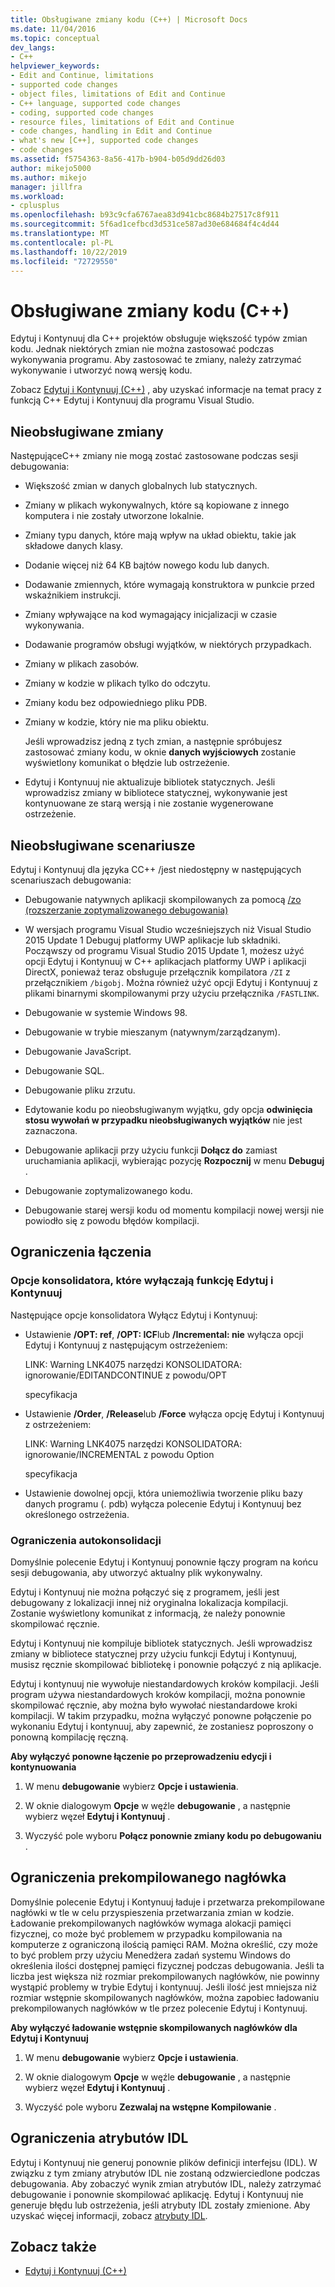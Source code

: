 ```yaml
---
title: Obsługiwane zmiany kodu (C++) | Microsoft Docs
ms.date: 11/04/2016
ms.topic: conceptual
dev_langs:
- C++
helpviewer_keywords:
- Edit and Continue, limitations
- supported code changes
- object files, limitations of Edit and Continue
- C++ language, supported code changes
- coding, supported code changes
- resource files, limitations of Edit and Continue
- code changes, handling in Edit and Continue
- what's new [C++], supported code changes
- code changes
ms.assetid: f5754363-8a56-417b-b904-b05d9dd26d03
author: mikejo5000
ms.author: mikejo
manager: jillfra
ms.workload:
- cplusplus
ms.openlocfilehash: b93c9cfa6767aea83d941cbc8684b27517c8f911
ms.sourcegitcommit: 5f6ad1cefbcd3d531ce587ad30e684684f4c4d44
ms.translationtype: MT
ms.contentlocale: pl-PL
ms.lasthandoff: 10/22/2019
ms.locfileid: "72729550"
---
```

# <a name="supported-code-changes-c"></a>Obsługiwane zmiany kodu (C++)
Edytuj i Kontynuuj dla C++ projektów obsługuje większość typów zmian kodu. Jednak niektórych zmian nie można zastosować podczas wykonywania programu. Aby zastosować te zmiany, należy zatrzymać wykonywanie i utworzyć nową wersję kodu.

 Zobacz [Edytuj i Kontynuuj (C++)](../debugger/edit-and-continue-visual-cpp.md) , aby uzyskać informacje na temat pracy z funkcją C++ Edytuj i Kontynuuj dla programu Visual Studio.

## <a name="BKMK_Unsupported_changes"></a>Nieobsługiwane zmiany
 NastępująceC++ zmiany nie mogą zostać zastosowane podczas sesji debugowania:

- Większość zmian w danych globalnych lub statycznych.

- Zmiany w plikach wykonywalnych, które są kopiowane z innego komputera i nie zostały utworzone lokalnie.

- Zmiany typu danych, które mają wpływ na układ obiektu, takie jak składowe danych klasy.

- Dodanie więcej niż 64 KB bajtów nowego kodu lub danych.

- Dodawanie zmiennych, które wymagają konstruktora w punkcie przed wskaźnikiem instrukcji.

- Zmiany wpływające na kod wymagający inicjalizacji w czasie wykonywania.

- Dodawanie programów obsługi wyjątków, w niektórych przypadkach.

- Zmiany w plikach zasobów.

- Zmiany w kodzie w plikach tylko do odczytu.

- Zmiany kodu bez odpowiedniego pliku PDB.

- Zmiany w kodzie, który nie ma pliku obiektu.

  Jeśli wprowadzisz jedną z tych zmian, a następnie spróbujesz zastosować zmiany kodu, w oknie **danych wyjściowych** zostanie wyświetlony komunikat o błędzie lub ostrzeżenie.

- Edytuj i Kontynuuj nie aktualizuje bibliotek statycznych. Jeśli wprowadzisz zmiany w bibliotece statycznej, wykonywanie jest kontynuowane ze starą wersją i nie zostanie wygenerowane ostrzeżenie.

## <a name="BKMK_Unsupported_scenarios"></a>Nieobsługiwane scenariusze
 Edytuj i Kontynuuj dla języka CC++ /jest niedostępny w następujących scenariuszach debugowania:

- Debugowanie natywnych aplikacji skompilowanych za pomocą [/zo (rozszerzanie zoptymalizowanego debugowania)](/cpp/build/reference/zo-enhance-optimized-debugging)

- W wersjach programu Visual Studio wcześniejszych niż Visual Studio 2015 Update 1 Debuguj platformy UWP aplikacje lub składniki. Począwszy od programu Visual Studio 2015 Update 1, możesz użyć opcji Edytuj i Kontynuuj w C++ aplikacjach platformy UWP i aplikacji DirectX, ponieważ teraz obsługuje przełącznik kompilatora `/ZI` z przełącznikiem `/bigobj`. Można również użyć opcji Edytuj i Kontynuuj z plikami binarnymi skompilowanymi przy użyciu przełącznika `/FASTLINK`.

- Debugowanie w systemie Windows 98.

- Debugowanie w trybie mieszanym (natywnym/zarządzanym).

- Debugowanie JavaScript.

- Debugowanie SQL.

- Debugowanie pliku zrzutu.

- Edytowanie kodu po nieobsługiwanym wyjątku, gdy opcja **odwinięcia stosu wywołań w przypadku nieobsługiwanych wyjątków** nie jest zaznaczona.

- Debugowanie aplikacji przy użyciu funkcji **Dołącz do** zamiast uruchamiania aplikacji, wybierając pozycję **Rozpocznij** w menu **Debuguj** .

- Debugowanie zoptymalizowanego kodu.

- Debugowanie starej wersji kodu od momentu kompilacji nowej wersji nie powiodło się z powodu błędów kompilacji.

## <a name="BKMK_Linking_limitations"></a>Ograniczenia łączenia

### <a name="BKMK_Linker_options_that_disable_Edit_and_Continue"></a>Opcje konsolidatora, które wyłączają funkcję Edytuj i Kontynuuj
 Następujące opcje konsolidatora Wyłącz Edytuj i Kontynuuj:

- Ustawienie **/OPT: ref**, **/OPT: ICF**lub **/Incremental: nie** wyłącza opcji Edytuj i Kontynuuj z następującym ostrzeżeniem:

     LINK: Warning LNK4075 narzędzi KONSOLIDATORA: ignorowanie/EDITANDCONTINUE z powodu/OPT

     specyfikacja

- Ustawienie **/Order**, **/Release**lub **/Force** wyłącza opcję Edytuj i Kontynuuj z ostrzeżeniem:

     LINK: Warning LNK4075 narzędzi KONSOLIDATORA: ignorowanie/INCREMENTAL z powodu Option

     specyfikacja

- Ustawienie dowolnej opcji, która uniemożliwia tworzenie pliku bazy danych programu (. pdb) wyłącza polecenie Edytuj i Kontynuuj bez określonego ostrzeżenia.

### <a name="BKMK_Auto_relinking_limitations"></a>Ograniczenia autokonsolidacji
 Domyślnie polecenie Edytuj i Kontynuuj ponownie łączy program na końcu sesji debugowania, aby utworzyć aktualny plik wykonywalny.

 Edytuj i Kontynuuj nie można połączyć się z programem, jeśli jest debugowany z lokalizacji innej niż oryginalna lokalizacja kompilacji. Zostanie wyświetlony komunikat z informacją, że należy ponownie skompilować ręcznie.

 Edytuj i Kontynuuj nie kompiluje bibliotek statycznych. Jeśli wprowadzisz zmiany w bibliotece statycznej przy użyciu funkcji Edytuj i Kontynuuj, musisz ręcznie skompilować bibliotekę i ponownie połączyć z nią aplikacje.

 Edytuj i kontynuuj nie wywołuje niestandardowych kroków kompilacji. Jeśli program używa niestandardowych kroków kompilacji, można ponownie skompilować ręcznie, aby można było wywołać niestandardowe kroki kompilacji. W takim przypadku, można wyłączyć ponowne połączenie po wykonaniu Edytuj i kontynuuj, aby zapewnić, że zostaniesz poproszony o ponowną kompilację ręczną.

 **Aby wyłączyć ponowne łączenie po przeprowadzeniu edycji i kontynuowania**

1. W menu **debugowanie** wybierz **Opcje i ustawienia**.

2. W oknie dialogowym **Opcje** w węźle **debugowanie** , a następnie wybierz węzeł **Edytuj i Kontynuuj** .

3. Wyczyść pole wyboru **Połącz ponownie zmiany kodu po debugowaniu** .

## <a name="BKMK_Precompiled_Header_Limitations"></a>Ograniczenia prekompilowanego nagłówka
 Domyślnie polecenie Edytuj i Kontynuuj ładuje i przetwarza prekompilowane nagłówki w tle w celu przyspieszenia przetwarzania zmian w kodzie. Ładowanie prekompilowanych nagłówków wymaga alokacji pamięci fizycznej, co może być problemem w przypadku kompilowania na komputerze z ograniczoną ilością pamięci RAM. Można określić, czy może to być problem przy użyciu Menedżera zadań systemu Windows do określenia ilości dostępnej pamięci fizycznej podczas debugowania. Jeśli ta liczba jest większa niż rozmiar prekompilowanych nagłówków, nie powinny wystąpić problemy w trybie Edytuj i kontynuuj. Jeśli ilość jest mniejsza niż rozmiar wstępnie skompilowanych nagłówków, można zapobiec ładowaniu prekompilowanych nagłówków w tle przez polecenie Edytuj i Kontynuuj.

 **Aby wyłączyć ładowanie wstępnie skompilowanych nagłówków dla Edytuj i Kontynuuj**

1. W menu **debugowanie** wybierz **Opcje i ustawienia**.

2. W oknie dialogowym **Opcje** w węźle **debugowanie** , a następnie wybierz węzeł **Edytuj i Kontynuuj** .

3. Wyczyść pole wyboru **Zezwalaj na wstępne Kompilowanie** .

## <a name="BKMK_IDL_Attribute_Limitations"></a>Ograniczenia atrybutów IDL
 Edytuj i Kontynuuj nie generuj ponownie plików definicji interfejsu (IDL). W związku z tym zmiany atrybutów IDL nie zostaną odzwierciedlone podczas debugowania. Aby zobaczyć wynik zmian atrybutów IDL, należy zatrzymać debugowanie i ponownie skompilować aplikację. Edytuj i Kontynuuj nie generuje błędu lub ostrzeżenia, jeśli atrybuty IDL zostały zmienione. Aby uzyskać więcej informacji, zobacz [atrybuty IDL](/cpp/windows/idl-attributes).

## <a name="see-also"></a>Zobacz także
- [Edytuj i Kontynuuj (C++)](../debugger/edit-and-continue-visual-cpp.md)